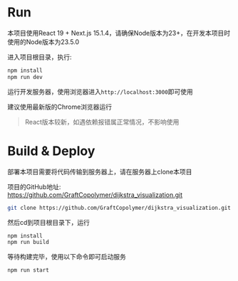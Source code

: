 # Run

本项目使用React 19 + Next.js 15.1.4，请确保Node版本为23+，在开发本项目时使用的Node版本为23.5.0

进入项目根目录，执行:

```bash
npm install
npm run dev
```

运行开发服务器，使用浏览器进入`http://localhost:3000`即可使用

建议使用最新版的Chrome浏览器运行

> React版本较新，如遇依赖报错属正常情况，不影响使用

# Build & Deploy

部署本项目需要将代码传输到服务器上，请在服务器上clone本项目

项目的GitHub地址: https://github.com/GraftCopolymer/dijkstra_visualization.git

````bash
git clone https://github.com/GraftCopolymer/dijkstra_visualization.git
````

然后cd到项目根目录下，运行

```bash
npm install
npm run build
```

等待构建完毕，使用以下命令即可启动服务

```bash
npm run start
```
